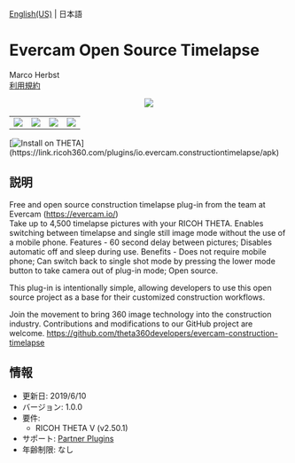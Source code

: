 [English(US)](README.md) | 日本語

# Evercam Open Source Timelapse

Marco Herbst  
[利用規約](https://www.apache.org/licenses/LICENSE-2.0.txt)

<div align="center"><img src="./1.png"><table><tr><td><img src="./2.png"></td><td><img src="./3.png"></td><td><img src="./4.png"></td><td><img src="./5.png"></td></tr></table></div>

[![Install on THETA](https://assets.ricoh360.com/image/upload/v1/front/theta/install-button.svg?)](https://link.ricoh360.com/plugins/io.evercam.constructiontimelapse/apk)

## 説明

<div id="plugin-description">

Free and open source construction timelapse plug-in from the team at Evercam (https://evercam.io/)  
Take up to 4,500 timelapse pictures with your RICOH THETA. Enables switching between timelapse and single still image mode without the use of a mobile phone. Features - 60 second delay between pictures; Disables automatic off and sleep during use. Benefits - Does not require mobile phone; Can switch back to single shot mode by pressing the lower mode button to take camera out of plug-in mode; Open source.  
  
This plug-in is intentionally simple, allowing developers to use this open source project as a base for their customized construction workflows.  
  
Join the movement to bring 360 image technology into the construction industry. Contributions and modifications to our GitHub project are welcome. https://github.com/theta360developers/evercam-construction-timelapse  

</div>

## 情報

- 更新日: 2019/6/10
- バージョン: 1.0.0
- 要件:
  - RICOH THETA V (v2.50.1)
- サポート: [Partner Plugins](https://community.theta360.guide/t/evercam-open-source-construction-timelapse/4480)
- 年齢制限: なし
